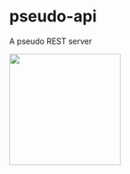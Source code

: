 # pseudo-api

A pseudo REST server

<a href="https://www.google.com"><img src="https://i.imgur.com/OU5y95Z.jpeg" width="200"/></a>
